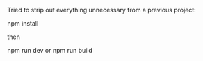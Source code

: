 Tried to strip out everything unnecessary from a previous project:

npm install

then

npm run dev
or
npm run build